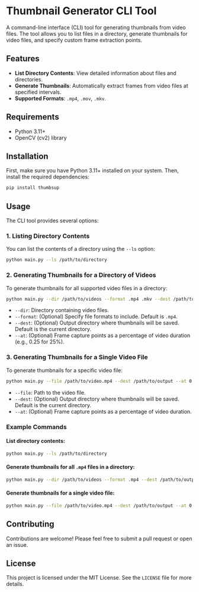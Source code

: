# Thumbnail Generator CLI Tool

A command-line interface (CLI) tool for generating thumbnails from video files. The tool allows you to list files in a directory, generate thumbnails for video files, and specify custom frame extraction points.

## Features

- **List Directory Contents**: View detailed information about files and directories.
- **Generate Thumbnails**: Automatically extract frames from video files at specified intervals.
- **Supported Formats**: `.mp4`, `.mov`, `.mkv`.

## Requirements

- Python 3.11+
- OpenCV (cv2) library

## Installation

First, make sure you have Python 3.11+ installed on your system. Then, install the required dependencies:

```bash
pip install thumbsup
```

## Usage

The CLI tool provides several options:

### 1. Listing Directory Contents

You can list the contents of a directory using the `--ls` option:

```bash
python main.py --ls /path/to/directory
```

### 2. Generating Thumbnails for a Directory of Videos

To generate thumbnails for all supported video files in a directory:

```bash
python main.py --dir /path/to/videos --format .mp4 .mkv --dest /path/to/output --at 0.25 0.5 0.75
```

- `--dir`: Directory containing video files.
- `--format`: (Optional) Specify file formats to include. Default is `.mp4`.
- `--dest`: (Optional) Output directory where thumbnails will be saved. Default is the current directory.
- `--at`: (Optional) Frame capture points as a percentage of video duration (e.g., 0.25 for 25%).

### 3. Generating Thumbnails for a Single Video File

To generate thumbnails for a specific video file:

```bash
python main.py --file /path/to/video.mp4 --dest /path/to/output --at 0.1 0.5 0.9
```

- `--file`: Path to the video file.
- `--dest`: (Optional) Output directory where thumbnails will be saved. Default is the current directory.
- `--at`: (Optional) Frame capture points as a percentage of video duration.

### Example Commands

#### List directory contents:

```bash
python main.py --ls /path/to/directory
```

#### Generate thumbnails for all `.mp4` files in a directory:

```bash
python main.py --dir /path/to/videos --format .mp4 --dest /path/to/output
```

#### Generate thumbnails for a single video file:

```bash
python main.py --file /path/to/video.mp4 --dest /path/to/output --at 0.1 0.5 0.9
```

## Contributing

Contributions are welcome! Please feel free to submit a pull request or open an issue.

## License

This project is licensed under the MIT License. See the `LICENSE` file for more details.
